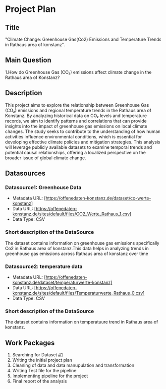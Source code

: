 # Project Plan

## Title
<!-- Give your project a short title. -->
"Climate Change: Greenhouse Gas(Co2) Emissions and Temperature Trends in Rathaus area of konstanz".

## Main Question

<!-- Think about one main question you want to answer based on the data. -->
1.How do Greenhouse Gas (CO₂) emissions affect climate change in the Rathaus area of Konstanz?

## Description

<!-- Describe your data science project in max. 200 words. Consider writing about why and how you attempt it. -->
This project aims to explore the relationship between Greenhouse Gas (CO₂) emissions and regional temperature trends in the Rathaus area of Konstanz. By analyzing historical data on CO₂ levels and temperature records, we aim to identify patterns and correlations that can provide insights into the impact of greenhouse gas emissions on local climate changes. The study seeks to contribute to the understanding of how human activities influence environmental conditions, which is essential for developing effective climate policies and mitigation strategies. This analysis will leverage publicly available datasets to examine temporal trends and potential causal relationships, offering a localized perspective on the broader issue of global climate change.

## Datasources

<!-- Describe each datasources you plan to use in a section. Use the prefic "DatasourceX" where X is the id of the datasource. -->

### Datasource1: Greenhouse Data
* Metadata URL: [https://offenedaten-konstanz.de/dataset/co-werte-konstanz]
* Data URL: [https://offenedaten-konstanz.de/sites/default/files/CO2_Werte_Rathaus_1.csv]
* Data Type: CSV
 ### Short description of the DataSource
 The dataset contains information on greenhouse gas emissions specifically Co2 in Rathaus area of konstanz.This data 
 helps in analyzing trends in greenhouse gas emissions across Rathaus area of konstanz over time
### Datasource2: temperature data
* Metadata URL: [https://offenedaten-konstanz.de/dataset/temperaturwerte-konstanz]
* Data URL: [https://offenedaten-konstanz.de/sites/default/files/Temperaturwerte_Rathaus_0.csv]
* Data Type: CSV
### Short description of the DataSource
The dataset contains information on temperatuure trend in Rathaus area of konstanz.
## Work Packages

<!-- List of work packages ordered sequentially, each pointing to an issue with more details. -->

1. Searching for Dataset [#1][i1]
2. Writing the initial project plan
3. Cleaning of data and data manupulation and transformation
4. Writing Test file for the pipeline
5. Implementing pipeline for the project
6. Final report of the analysis

[i1]: https://github.com/jvalue/made-template/issues/1
